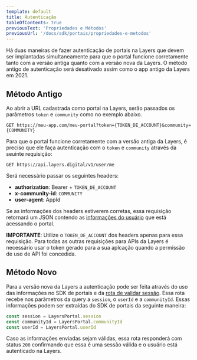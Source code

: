 ```yaml
---
template: default
title: Autenticação
tableOfContents: true
previousText: 'Propriedades e Métodos'
previousUrl: '/docs/sdk/portais/propriedades-e-metodos'
---
```


Há duas maneiras de fazer autenticação de portais na Layers que devem ser implantadas simultaneamente para que o portal funcione corretamente tanto com a versão antiga quanto com a versão nova da Layers. O método antigo de autenticação será desativado assim como o app antigo da Layers em 2021.

## Método Antigo

Ao abrir a URL cadastrada como portal na Layers, serão passados os parâmetros `token` e `community` como no exemplo abaixo. 

```http
GET https://meu-app.com/meu-portal?token={TOKEN_DE_ACCOUNT}&community={COMMUNITY}
```

Para que o portal funcione corretamente com a versão antiga da Layers, é preciso que ele faça autenticação com o `token` e `community` através da seuinte requisição:

```http
GET https://api.layers.digital/v1/user/me
```

Será necessário passar os seguintes headers:

+ **authorization**: Bearer + `TOKEN_DE_ACCOUNT`
+ **x-community-id**: `COMMUNITY`
+ **user-agent**: AppId

Se as informações dos headers estiverem corretas, essa requisição retornará um JSON contendo as [informações do usuário](/docs/api/data/user/object) que está acessando o portal.

**IMPORTANTE**: Utilize o `TOKEN_DE_ACCOUNT` dos headers apenas para essa requisição. Para todas as outras requisições para APIs da Layers é necessário usar o token gerado para a sua aplcação quando a permissão de uso de API foi concedida.

## Método Novo

Para a versão nova da Layers a autenticação pode ser feita através do uso das informações no SDK de portais e da [rota de validar sessão](/docs/api/auth/sso/session/validate). Essa rota recebe nos parâmetros da query a `session`, o `userId` e a `communityId`. Essas informações podem ser extraídas do SDK de portais da seguinte maneira: 

```js
const session = LayersPortal.session
const communityId = LayersPortal.communityId
const userId = LayersPortal.userId
```

Caso as informações enviadas sejam válidas, essa rota responderá com status `200` confirmando que essa é uma sessão válida e o usuário está autenticado na Layers.